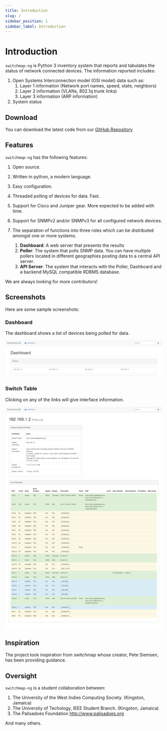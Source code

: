 ```yaml
---
title: Introduction
slug: /
sidebar_position: 1
sidebar_label: Introduction
---
```

# Introduction

`switchmap-ng` is Python 3 inventory system that reports and tabulates
the status of network connected devices. The information reported
includes:

1. Open Systems Interconnection model (OSI model) data such as:
    1. Layer 1 information (Network port names, speed, state, neighbors)
    1. Layer 2 information (VLANs, 802.1q trunk links)
    1. Layer 3 information (ARP information)
1. System status

## Download

You can download the latest code from our [GitHub
Repository](https://github.com/PalisadoesFoundation/switchmap-ng)

## Features

`switchmap-ng` has the following features:

1. Open source.

2. Written in python, a modern language.

3. Easy configuration.

4. Threaded polling of devices for data. Fast.

5. Support for Cisco and Juniper gear. More expected to be added with
    time.

6. Support for SNMPv2 and/or SNMPv3 for all configured network devices.

7. The separation of functions into three roles which can be distributed amongst one or more systems.
    1. **Dashboard**: A web server that presents the results
    2. **Poller**: The system that polls SNMP data. You can have
        multiple pollers located in different geographies posting
        data to a central API server.
    3. **API Server**: The system that interacts with the Poller,
        Dashboard and a backend MySQL compatible RDBMS database.

We are always looking for more contributors!

## Screenshots

Here are some sample screenshots:

### Dashboard

The dashboard shows a list of devices being polled for data.

![image](../src/img/screenshots/switchmap-ng-dashboard.jpg)

### Switch Table

Clicking on any of the links will give interface information.

![image](../src/img/screenshots/switchmap-ng-table.jpg)

## Inspiration

The project took inspiration from switchmap whose creator, Pete Siemsen,
has been providing guidance.

## Oversight

`switchmap-ng` is a student collaboration between:

1. The University of the West Indies Computing Society. (Kingston,
    Jamaica)
2. The University of Techology, IEEE Student Branch. (Kingston,
    Jamaica)
3. The Palisadoes Foundation http://www.palisadoes.org

And many others.
